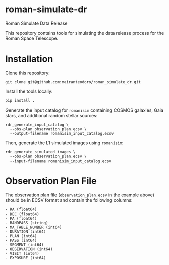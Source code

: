 # roman-simulate-dr

Roman Simulate Data Release

This repository contains tools for simulating the data release process for the Roman Space Telescope.

# Installation

Clone this repository:

```shell
git clone git@github.com:mairanteodoro/roman_simulate_dr.git
```

Install the tools locally:

```shell
pip install .
```

Generate the input catalog for `romanisim` containing COSMOS galaxies,
Gaia stars, and additional random stellar sources:

```shell
rdr_generate_input_catalog \
  --obs-plan observation_plan.ecsv \
  --output-filename romanisim_input_catalog.ecsv
```

Then, generate the L1 simulated images using `romanisim`:

```shell
rdr_generate_simulated_images \
  --obs-plan observation_plan.ecsv \
  --input-filename romanisim_input_catalog.ecsv
```

# Observation Plan File

The observation plan file (`observation_plan.ecsv` in the example above)
should be in ECSV format and contain the following columns:

```
- RA (float64)
- DEC (float64)
- PA (float64)
- BANDPASS (string)
- MA_TABLE_NUMBER (int64)
- DURATION (int64)
- PLAN (int64)
- PASS (int64)
- SEGMENT (int64)
- OBSERVATION (int64)
- VISIT (int64)
- EXPOSURE (int64)
```
